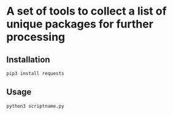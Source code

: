 # A set of tools to collect a list of unique packages for further processing

## Installation
`pip3 install requests`

## Usage
`python3 scriptname.py`